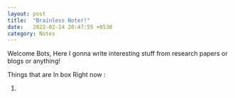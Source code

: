 ```yaml
---
layout: post
title:  "Brainless Noter!"
date:   2022-02-14 20:47:55 +0530
category: Notes
---
```


Welcome Bots, Here I gonna write interesting stuff from research papers or blogs or anything!

Things that are In box Right now : 

1. 

